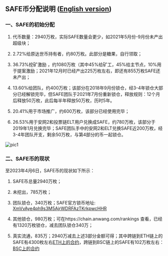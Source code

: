 ## SAFE币分配说明 ([English version](https://github.com/SAFE-anwang/safe/blob/master/safe-docs/safe-distribution.md))

### 一、SAFE的初始分配
1. 代币数量：2940万枚，实际SAFE数量会更少，如2021年5月份-9月份未产出超级块；

2. 2.72%给原达世币持有者，约80万枚。此部分是糖果，自行领取；

3. 36.73%挖矿激励 ，约1080万枚（其中45%给矿工，45%给主节点，10%用于提案激励；2021年12月时已经产出225万枚左右，即还有855万枚SAFE还未产出；

4. 13.60%给团队，约400万枚；该部分在2018年9月份锁仓，经3-4年锁仓大部分已经解锁完毕，但SAFE团队于2021年7月份重新锁仓，释放规则：12个月后释放50万枚，此后每半年释放50万枚，历时5年。

5. 20.41%用于市场推广，约600万枚，该部分已经使用完毕；

6. 26.53%用于安网2和投票链ELT用户兑换成SAFE，约780万枚，该部分于2019年1月兑换完毕；SAFE团队手中的安网2和ELT兑换SAFE近200万枚，经3-4年团队开支，剩余50万枚，与第4部分的币一起锁仓。

![pic1](https://github.com/SAFE-anwang/safe/blob/master/safe-docs/img/pic1.png)

### 二、SAFE币的现状

至2023年4月6日，SAFE币的现状如下所示：

1. SAFE币总量2940万枚；

2. 未挖出，785万枚；

3. 团队锁仓，340万枚；SAFE官方锁币地址: [XmVvAye4ph9s3M5AjrWDRFAzTKrkpwcHHR](https://chain.anwang.com/address/XmVvAye4ph9s3M5AjrWDRFAzTKrkpwcHHR)

4. 其他锁仓，980万枚；可在https://chain.anwang.com/rankings 查看，已经有1320万枚锁仓，减去团队锁仓340万；

5. 真实流通，835万；2940万减去上述3部分金额可得；其中跨链到ETH链上的SAFE有4300枚左右[ETH上的合约](https://etherscan.io/token/0xEE9c1Ea4DCF0AAf4Ff2D78B6fF83AA69797B65Eb)，跨链到BSC链上的SAFE有102万枚左右：[BSC上的合约](https://bscscan.com/token/0x4d7fa587ec8e50bd0e9cd837cb4da796f47218a1)









